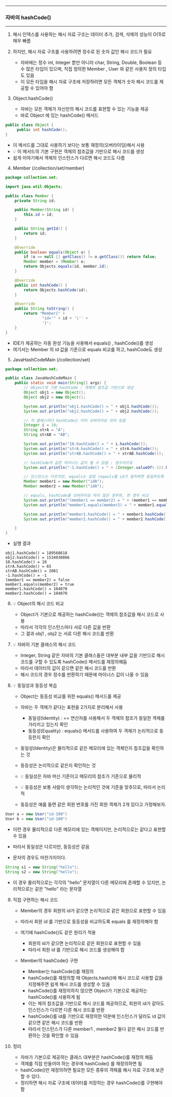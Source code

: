 -----
### 자바의 hashCode()
-----
1. 해시 인덱스를 사용하는 해시 자료 구조는 데이터 추가, 검색, 삭제의 성능이 O(1)로 매우 빠름
2. 하지만, 해시 자료 구조를 사용하려면 정수로 된 숫자 값인 해시 코드가 필요
   - 자바에는 정수 int, Integer 뿐만 아니라 char, String, Double, Boolean 등 수 많은 타입이 있으며, 직접 정의한 Member , User 와 같은 사용자 정의 타입도 있음
   - 이 모든 타입을 해시 자료 구조에 저장하려면 모든 객체가 숫자 해시 코드를 제공할 수 있어야 함

3. Object.hashCode()
   - 자바는 모든 객체가 자신만의 해시 코드를 표현할 수 있는 기능을 제공
   - 바로 Object 에 있는 hashCode() 메서드
```java
public class Object {
     public int hashCode();
}
```
   - 이 메서드를 그대로 사용하기 보다는 보통 재정의(오버라이딩)해서 사용
   - 💡 이 메서드의 기본 구현은 객체의 참조값을 기반으로 해시 코드를 생성
   - 쉽게 이야기해서 객체의 인스턴스가 다르면 해시 코드도 다름

4. Member (/collection/set/member)
```java
package collection.set;

import java.util.Objects;

public class Member {
    private String id;

    public Member(String id) {
        this.id = id;
    }

    public String getId() {
        return id;
    }

    @Override
    public boolean equals(Object o) {
        if (o == null || getClass() != o.getClass()) return false;
        Member member = (Member) o;
        return Objects.equals(id, member.id);
    }

    @Override
    public int hashCode() {
        return Objects.hashCode(id);
    }

    @Override
    public String toString() {
        return "Member{" +
                "id='" + id + '\'' +
                '}';
    }
}
```
   - IDE가 제공하는 자동 완성 기능을 사용해서 equals() , hashCode()를 생성
   - 여기서는 Member 의 id 값을 기준으로 equals 비교를 하고, hashCode도 생성

5. JavaHashCodeMain (/collection/set)
```java
package collection.set;

public class JavaHashCodeMain {
    public static void main(String[] args) {
        // Object의 기본 hashCode : 객체의 참조값 기반으로 생성
        Object obj1 = new Object();
        Object obj2 = new Object();

        System.out.println("obj1.hashCode() = " + obj1.hashCode());
        System.out.println("obj2.hashCode() = " + obj2.hashCode());

        // 각 클래스마다 hashCode는 이미 오버라이딩 되어 있음
        Integer i = 10;
        String strA = "A";
        String strAB = "AB";

        System.out.println("10.hashCode() = " + i.hashCode());
        System.out.println("strA.hashCode() = " + strA.hashCode());
        System.out.println("strAB.hashCode() = " + strAB.hashCode());

        // hashCode의 값은 마이너스 값이 될 수 있음 : 정수이므로
        System.out.println("-1.hashCode() = " + (Integer.valueOf(-1)).hashCode());

        // 인스턴스는 다르지만, equals는 같음 (eqauls를 id가 일치하면 동일하도록 재정의)
        Member member1 = new Member("idA");
        Member member2 = new Member("idA");

        // equals, hashCode를 오버라이딩 하지 않은 경우와, 한 경우 비교
        System.out.println("(member1 == member2) = " + (member1 == member2)); // false
        System.out.println("member1.equals(member2) = " + member1.equals(member2)); // true

        System.out.println("member1.hashCode() = " + member1.hashCode());
        System.out.println("member2.hashCode() = " + member2.hashCode());

    }
}
```
  - 실행 결과
```
obj1.hashCode() = 189568618
obj2.hashCode() = 1534030866
10.hashCode() = 10
strA.hashCode() = 65
strAB.hashCode() = 2081
-1.hashCode() = -1
(member1 == member2) = false
member1.equals(member2) = true
member1.hashCode() = 104070
member2.hashCode() = 104070
```

6. 💡 Object의 해시 코드 비교
    - Object가 기본으로 제공하는 hashCode()는 객체의 참조값을 해시 코드로 사용
    - 따라서 각각의 인스턴스마다 서로 다른 값을 반환
    - 그 결과 obj1 , obj2 는 서로 다른 해시 코드를 반환

7. 💡 자바의 기본 클래스의 해시 코드
   - Integer, String 같은 자바의 기본 클래스들은 대부분 내부 값을 기반으로 해시 코드를 구할 수 있도록 hashCode() 메서드를 재정의해둠
   - 따라서 데이터의 값이 같으면 같은 해시 코드를 반환
   - 해시 코드의 경우 정수를 반환하기 때문에 마이너스 값이 나올 수 있음

8. 💡 동일성과 동등성 복습
   - Object는 동등성 비교를 위한 equals() 메서드를 제공
   - 자바는 두 객체가 같다는 표현을 2가지로 분리해서 사용
      + 동일성(Identity) : == 연산자를 사용해서 두 객체의 참조가 동일한 객체를 가리키고 있는지 확인
      + 동등성(Equality) : equals() 메서드를 사용하여 두 객체가 논리적으로 동등한지 확인

    - 동일성(Identity)은 물리적으로 같은 메모리에 있는 객체인지 참조값을 확인하는 것
    - 동등성은 논리적으로 같은지 확인하는 것

    - 💡 동일성은 자바 머신 기준이고 메모리의 참조가 기준으로 물리적
    - 💡 동등성은 보통 사람이 생각하는 논리적인 것에 기준을 맞추므로, 따라서 논리적

    - 동등성은 예를 들면 같은 회원 번호를 가진 회원 객체가 2개 있다고 가정해보자.
```java
User a = new User("id-100")
User b = new User("id-100")
```
   - 이런 경우 물리적으로 다른 메모리에 있는 객체이지만, 논리적으로는 같다고 표현할 수 있음
   - 따라서 동일성은 다르지만, 동등성은 같음

   - 문자의 경우도 마찬가지이다.
```java
String s1 = new String("hello");
String s2 = new String("hello");
```
   - 이 경우 물리적으로는 각각의 "hello" 문자열이 다른 메모리에 존재할 수 있지만, 논리적으로는 같은 "hello" 라는 문자열

9. 직접 구현하는 해시 코드
   - Member의 경우 회원의 id가 같으면 논리적으로 같은 회원으로 표현할 수 있음
   - 따라서 회원 id 를 기반으로 동등성을 비교하도록 equals 를 재정의해야 함
   - 여기에 hashCode()도 같은 원리가 적용
     + 회원의 id가 같으면 논리적으로 같은 회원으로 표현할 수 있음
     + 따라서 회원 id 를 기반으로 해시 코드를 생성해야 함

   - Member의 hashCode() 구현
     + Member는 hashCode()를 재정의
     + hashCode()를 재정의할 때 Objects.hash()에 해시 코드로 사용할 값을 지정해주면 쉽게 해시 코드를 생성할 수 있음
     + hashCode()를 재정의하지 않으면 Object가 기본으로 제공하는 hashCode()를 사용하게 됨
     + 이는 체의 참조값을 기반으로 해시 코드를 제공하므로, 회원의 id가 같아도 인스턴스가 다르면 다른 해시 코드를 반환
     + hashCode()를 id를 기반으로 재정의한 덕분에 인스턴스가 달라도 id 값이 같으면 같은 해시 코드를 반환
     + 따라서 인스턴스가 다른 member1 , member2 둘다 같은 해시 코드를 반환하는 것을 확인할 수 있음

10. 정리
    - 자바가 기본으로 제공하는 클래스 대부분은 hashCode()를 재정의 해둠
    - 객체를 직접 만들어야 하는 경우에 hashCode() 를 재정의하면 됨
    - hashCode()만 재정의하면 필요한 모든 종류의 객체를 해시 자료 구조에 보관할 수 있다.
    - 정리하면 해시 자료 구조에 데이터를 저장하는 경우 hashCode()를 구현해야 함
